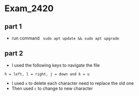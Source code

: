 # Exam_2420

## part 1

- run command ``` sudo apt update && sudo apt upgrade```


## part 2

-  I  used the following keys to navigate the file
```
h = left, l = right, j = down and k = u
```

- I used ```x``` to delete each character need to replace the old one 
- Then used ```c``` to change to new character
